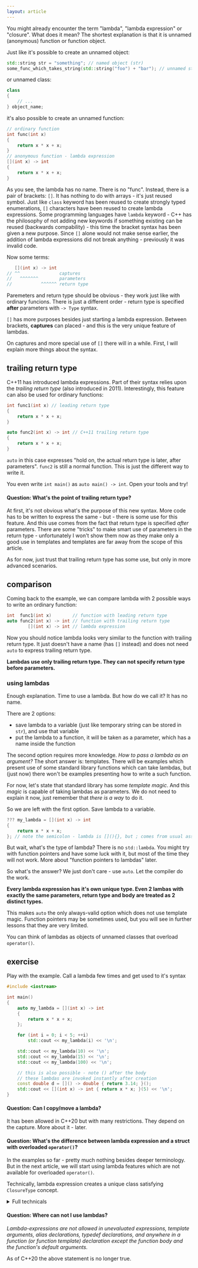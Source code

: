 ```yaml
---
layout: article
---
```


You might already encounter the term "lambda", "lambda expression" or "closure". What does it mean? The shortest explanation is that it is unnamed (anonymous) function or function object.

Just like it's possible to create an unnamed object:

```c++
std::string str = "something"; // named object (str)
some_func_which_takes_string(std::string("foo") + "bar"); // unnamed string - just the constructor call
```

or unnamed class:

```c++
class
{
    // ...
} object_name;
```

it's also possible to create an unnamed function:

```c++
// ordinary function
int func(int x)
{
    return x * x + x;
}
// anonymous function - lambda expression
[](int x) -> int
{
    return x * x + x;
}
```

As you see, the lambda has no name. There is no "func". Instead, there is a pair of brackets: `[]`. It has nothing to do with arrays - it's just reused symbol. Just like `class` keyword has been reused to create strongly typed enumerations, `[]` characters have been reused to create lambda expressions. Some programming languages have `lambda` keyword - C++ has the philosophy of not adding new keywords if something existing can be reused (backwards compability) - this time the bracket syntax has been given a new purpose. Since `[]` alone would not make sense earlier, the addition of lambda expressions did not break anything - previously it was invalid code.

Now some terms:

```c++
   [](int x) -> int
// ^^               captures
//   ^^^^^^^        parameters
//           ^^^^^^ return type
```

Paremeters and return type should be obvious - they work just like with ordinary funcions. There is just a different order - return type is specified **after** parameters with `-> Type` syntax.

`[]` has more purposes besides just starting a lambda expression. Between brackets, **captures** can placed - and this is the very unique feature of lambdas.

On captures and more special use of `[]` there will in a while. First, I will explain more things about the syntax.

## trailing return type

C++11 has introduced lambda expressions. Part of their syntax relies upon the *trailing return type* (also introduced in 2011). Interestingly, this feature can also be used for ordinary functions:

```c++
int func1(int x) // leading return type
{
    return x * x + x;
}

auto func2(int x) -> int // C++11 trailing return type
{
    return x * x + x;
}
```

`auto` in this case expresses "hold on, the actual return type is later, after parameters". `func2` is still a normal function. This is just the different way to write it.

You even write `int main()` as `auto main() -> int`. Open your tools and try!

#### Question: What's the point of trailing return type?

At first, it's not obvious what's the purpose of this new syntax. More code has to be written to express the same - but - there is some use for this feature. And this use comes from the fact that return type is specified *after* parameters. There are some "tricks" to make smart use of parameters in the return type - unfortunately I won't show them now as they make only a good use in templates and templates are far away from the scope of this article.

As for now, just trust that trailing return type has some use, but only in more advanced scenarios.

## comparison

Coming back to the example, we can compare lambda with 2 possible ways to write an ordinary function:

```c++
int  func1(int x)        // function with leading return type
auto func2(int x) -> int // function with trailing return type
        [](int x) -> int // lambda expression
```

Now you should notice lambda looks very similar to the function with trailing return type. It just doesn't have a name (has `[]` instead) and does not need `auto` to express trailing return type.

**Lambdas use only trailing return type. They can not specify return type before parameters.**

### using lambdas

Enough explanation. Time to use a lambda. But how do we call it? It has no name.

There are 2 options:

- save lambda to a variable (just like temporary string can be stored in `str`), and use that variable
- put the lambda to a function, it will be taken as a parameter, which has a name inside the function

The second option requires more knowledge. *How to pass a lambda as an argument?* The short answer is: templates. There will be examples which present use of some standard library functions which can take lambdas, but (just now) there won't be examples presenting how to write a such function.

For now, let's state that standard library has some *template magic*. And this *magic* is capable of taking lambdas as parameters. We do not need to explain it now, just remember that *there is a way* to do it.

So we are left with the first option. Save lambda to a variable.

```c++
??? my_lambda = [](int x) -> int
{
    return x * x + x;
}; // note the semicolon - lambda is [](){}, but ; comes from usual assignment expression
```

But wait, what's the type of lambda? There is no `std::lambda`. You might try with function pointers and have some luck with it, but most of the time they will not work. More about "function pointers to lambdas" later.

So what's the answer? We just don't care - use `auto`. Let the compiler do the work.

**Every lambda expression has it's own unique type. Even 2 lambas with exactly the same parameters, return type and body are treated as 2 distinct types.**

This makes `auto` the only always-valid option which does not use template magic. Function pointers may be sometimes used, but you will see in further lessons that they are very limited.

You can think of lambdas as objects of unnamed classes that overload `operator()`.

## exercise

Play with the example. Call a lambda few times and get used to it's syntax

```c++
#include <iostream>

int main()
{
    auto my_lambda = [](int x) -> int
    {
        return x * x + x;
    };

    for (int i = 0; i < 5; ++i)
        std::cout << my_lambda(i) << '\n';

    std::cout << my_lambda(10) << '\n';
    std::cout << my_lambda(15) << '\n';
    std::cout << my_lambda(100) << '\n';

    // this is also possible - note () after the body
    // these lambdas are invoked instantly after creation
    const double d = []() -> double { return 3.14; }();
    std::cout << [](int x) -> int { return x * x; }(5) << '\n';
}
```
#### Question: Can I copy/move a lambda?

It has been allowed in C++20 but with many restrictions. They depend on the capture. More about it - later.

#### Question: What's the difference between lambda expression and a struct with overloaded `operator()`?

In the examples so far - pretty much nothing besides deeper terminology. But in the next article, we will start using lambda features which are not available for overloaded `operator()`.

Technically, lambda expression creates a unique class satisfying `ClosureType` concept.

<details>
    <summary>Full technicals</summary>
    <p>The lambda expression is a prvalue expression of unique unnamed non-union non-aggregate class type, known as closure type, which is declared (for the purposes of ADL) in the smallest block scope, class scope, or namespace scope that contains the lambda expression.
    </p>
</details>

#### Question: Where can not I use lambdas?

*Lambda-expressions are not allowed in unevaluated expressions, template arguments, alias declarations, typedef declarations, and anywhere in a function (or function template) declaration except the function body and the function's default arguments.*

As of C++20 the above statement is no longer true.
